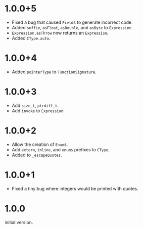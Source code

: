 # 1.0.0+5
* Fixed a bug that caused `Field`s to generate incorrect code.
* Added `suffix`, `asFloat`, `asDouble`, and `asByte` to `Expression`.
* `Expression.asThrow` now returns an `Expression`.
* Added `CType.auto`.

# 1.0.0+4
* Added `pointerType` to `FunctionSignature`.

# 1.0.0+3
* Add `size_t`, `ptrdiff_t`.
* Add `invoke` to `Expression`.

# 1.0.0+2
* Allow the creation of `Enum`s.
* Add `extern`, `inline`, and `enum$` prefixes to `CType`.
* Added to `_escapeQuotes`.

# 1.0.0+1
* Fixed a tiny bug where integers would be printed with quotes.

# 1.0.0
Initial version.